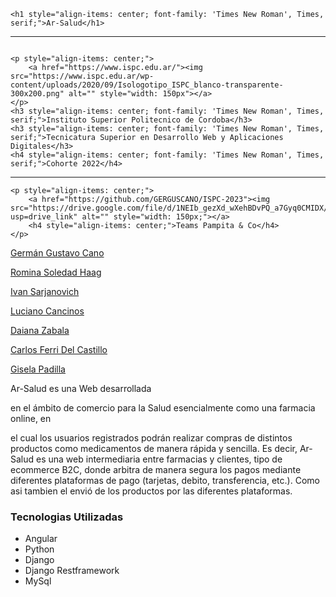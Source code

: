 ```
<h1 style="align-items: center; font-family: 'Times New Roman', Times, serif;">Ar-Salud</h1>
```

---

```

<p style="align-items: center;">
    <a href="https://www.ispc.edu.ar/"><img src="https://www.ispc.edu.ar/wp-content/uploads/2020/09/Isologotipo_ISPC_blanco-transparente-300x200.png" alt="" style="width: 150px"></a>
</p>
<h3 style="align-items: center; font-family: 'Times New Roman', Times, serif;">Instituto Superior Politecnico de Cordoba</h3>
<h3 style="align-items: center; font-family: 'Times New Roman', Times, serif;">Tecnicatura Superior en Desarrollo Web y Aplicaciones Digitales</h3>
<h4 style="align-items: center; font-family: 'Times New Roman', Times, serif;">Cohorte 2022</h4>

```

---

```
<p style="align-items: center;">
    <a href="https://github.com/GERGUSCANO/ISPC-2023"><img src="https://drive.google.com/file/d/1NEIb_gezXd_wXehBDvPQ_a7Gyq0CMIDX/view?usp=drive_link" alt="" style="width: 150px;"></a>
    <h4 style="align-items: center;">Teams Pampita & Co</h4>
</p>
```

[Germán Gustavo Cano](https://github.com/GERGUSCANO)

[Romina Soledad Haag](https://github.com/RominaSolHaag)

[Ivan Sarjanovich](https://github.com/Sarja97)

[Luciano Cancinos](https://github.com/devluchoc)

[Daiana Zabala](https://github.com/DZabala7)

[Carlos Ferri Del Castillo](https://github.com/Carlos-Ferri-Del-Castillo)

[Gisela Padilla](https://github.com/Gisel82)

Ar-Salud es una Web desarrollada

en el ámbito de comercio para la Salud esencialmente como una farmacia online, en

el cual los usuarios registrados podrán realizar compras de distintos productos
como medicamentos de manera rápida y sencilla. Es decir, Ar-Salud es una web
intermediaria entre farmacias y clientes, tipo de ecommerce B2C, donde arbitra
de manera segura los pagos mediante diferentes plataformas de pago (tarjetas,
debito, transferencia, etc.). Como asi tambien el envió de los productos por
las diferentes plataformas.

### Tecnologias Utilizadas

* Angular
* Python
* Django
* Django Restframework
* MySql
